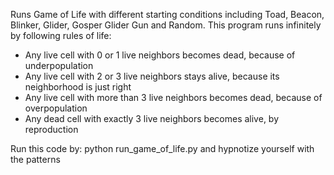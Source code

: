 Runs Game of Life with different starting conditions including Toad, Beacon, Blinker, Glider, Gosper Glider Gun and Random.
This program runs infinitely by following rules of life:
* Any live cell with 0 or 1 live neighbors becomes dead, because of underpopulation
* Any live cell with 2 or 3 live neighbors stays alive, because its neighborhood is just right
* Any live cell with more than 3 live neighbors becomes dead, because of overpopulation
* Any dead cell with exactly 3 live neighbors becomes alive, by reproduction

Run this code by: python run_game_of_life.py 
and hypnotize yourself with the patterns
